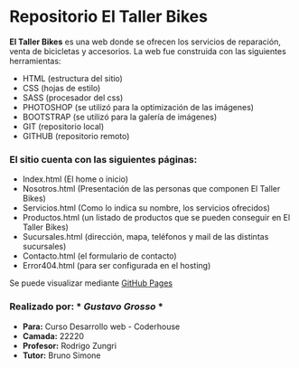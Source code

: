 # **Repositorio El Taller Bikes**

**El Taller Bikes** es una web donde se ofrecen los servicios de reparación, venta de bicicletas y accesorios.
La web fue construida con las siguientes herramientas:
+ HTML (estructura del sitio)
+ CSS (hojas de estilo)
+ SASS (procesador del css)
+ PHOTOSHOP (se utilizó para la optimización de las imágenes)
+ BOOTSTRAP (se utilizó para la galería de imágenes)
+ GIT (repositorio local)
+ GITHUB (repositorio remoto)


### El sitio cuenta con las siguientes páginas:


+ Index.html (El home o inicio)
+ Nosotros.html (Presentación de las personas que componen El Taller Bikes)
+ Servicios.html (Como lo indica su nombre, los servicios ofrecidos)
+ Productos.html (un listado de productos que se pueden conseguir en El Taller Bikes)
+ Sucursales.html (dirección, mapa, teléfonos y mail de las distintas sucursales)
+ Contacto.html (el formulario de contacto)
+ Error404.html (para ser configurada en el hosting)


Se puede visualizar mediante [GitHub Pages](https://gusgrosso.github.io/eltallerbikes/)


### Realizado por: * *Gustavo Grosso* *
+ **Para:** Curso Desarrollo web - Coderhouse
+ **Camada:** 22220
+ **Profesor:** Rodrigo Zungri
+ **Tutor:** Bruno Simone